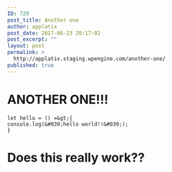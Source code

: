 ```yaml
---
ID: 729
post_title: Another one
author: applatix
post_date: 2017-06-23 20:17:02
post_excerpt: ""
layout: post
permalink: >
  http://applatix.staging.wpengine.com/another-one/
published: true
---
```

# ANOTHER ONE!!!

```
let hello = () =&gt;{
console.log(&#039;hello world!!&#039;);
}
```

# Does this really work??